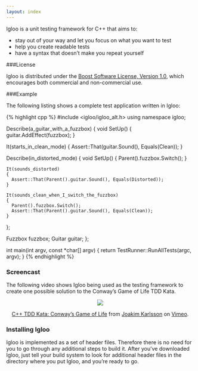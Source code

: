 ```yaml
---
layout: index
---
```


Igloo is a unit testing framework for C++ that aims to:

- stay out of your way and let you focus on what you want to test
- help you create readable tests
- have a syntax that doesn’t make you repeat yourself

###License

Igloo is distributed under the [Boost Software License, Version 1.0](http://www.boost.org/users/license.html), which encourages both commercial and non-commercial use.

###Example

The following listing shows a complete test application written in Igloo:

{% highlight cpp %}
#include <igloo/igloo_alt.h>
using namespace igloo;

Describe(a_guitar_with_a_fuzzbox)
{
  void SetUp()
  {
    guitar.AddEffect(fuzzbox);
  }

  It(starts_in_clean_mode)
  {
    Assert::That(guitar.Sound(), Equals(Clean));
  }

  Describe(in_distorted_mode)
  {
    void SetUp()
    {
      Parent().fuzzbox.Switch();
    }

    It(sounds_distorted)
    {
      Assert::That(Parent().guitar.Sound(), Equals(Distorted));
    }

    It(sounds_clean_when_I_switch_the_fuzzbox)
    {
      Parent().fuzzbox.Switch();
      Assert::That(Parent().guitar.Sound(), Equals(Clean));
    }
  };

  Fuzzbox fuzzbox;
  Guitar guitar;
};

int main(int argv, const *char[] argv)
{
  return TestRunner::RunAllTests(argc, argv);
}
{% endhighlight %}

### Screencast

The following video shows Igloo being used as the testing framework to create one possible solution to the Conway’s Game of Life TDD Kata.

<div class='embed-vimeo' style='text-align:center;'>
  <a href="http://vimeo.com/18350401">
    <img src="http://b.vimeocdn.com/ts/115/323/115323752_295.jpg"></img>
  </a>
  <p><a href="http://vimeo.com/18350401">C++ TDD Kata: Conway&#8217;s Game of Life</a> from <a href="http://vimeo.com/user5608696">Joakim Karlsson</a> on <a href="http://vimeo.com">Vimeo</a>.</p>
</div>


### Installing Igloo
Igloo is implemented as a set of header files. Therefore there is no need for you to go through any additional steps to build it. After you’ve downloaded Igloo, just tell your build system to look for additional header files in the directory where you put Igloo, and you’re ready to go.
